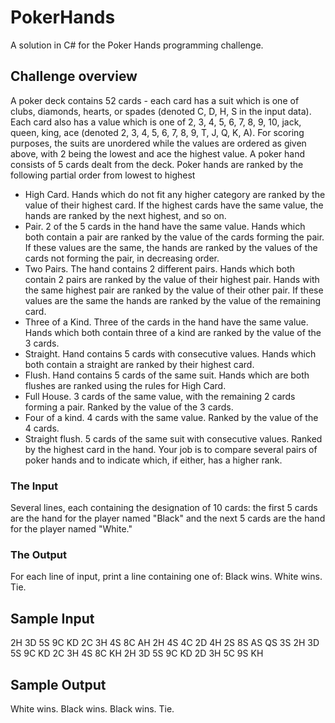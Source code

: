 # PokerHands
A solution in C# for the Poker Hands programming challenge.

## Challenge overview

A poker deck contains 52 cards - each card has a suit which is one of clubs, diamonds, hearts, or spades (denoted C, D, H, S in the input data). Each card also has a value which is one of 2, 3, 4, 5, 6, 7, 8, 9, 10, jack, queen, king, ace (denoted 2, 3, 4, 5, 6, 7, 8, 9, T, J, Q, K, A). For scoring purposes, the suits are unordered while the values are ordered as given above, with 2 being the lowest and ace the highest value.
A poker hand consists of 5 cards dealt from the deck. Poker hands are ranked by the following partial order from lowest to highest
-  High Card. Hands which do not fit any higher category are ranked by the value of their highest card. If the highest cards have the same value, the hands are ranked by the next highest, and so on.
-  Pair. 2 of the 5 cards in the hand have the same value. Hands which both contain a pair are ranked by the value of the cards forming the pair. If these values are the same, the hands are ranked by the values of the cards not forming the pair, in decreasing order.
-  Two Pairs. The hand contains 2 different pairs. Hands which both contain 2 pairs are ranked by the value of their highest pair. Hands with the same highest pair are ranked by the value of their other pair. If these values are the same the hands are ranked by the value of the remaining card.
-  Three of a Kind. Three of the cards in the hand have the same value. Hands which both contain three of a kind are ranked by the value of the 3 cards.
-  Straight. Hand contains 5 cards with consecutive values. Hands which both contain a straight are ranked by their highest card.
-  Flush. Hand contains 5 cards of the same suit. Hands which are both flushes are ranked using the rules for High Card.
-  Full House. 3 cards of the same value, with the remaining 2 cards forming a pair. Ranked by the value of the 3 cards.
-  Four of a kind. 4 cards with the same value. Ranked by the value of the 4 cards.
-  Straight flush. 5 cards of the same suit with consecutive values. Ranked by the highest card in the hand.
Your job is to compare several pairs of poker hands and to indicate which, if either, has a higher rank.

### The Input
Several lines, each containing the designation of 10 cards: the first 5 cards are the hand for the player named "Black" and the next 5 cards are the hand for the player named "White."

### The Output
For each line of input, print a line containing one of:
   Black wins.
   White wins.
   Tie.

## Sample Input
2H 3D 5S 9C KD 2C 3H 4S 8C AH
2H 4S 4C 2D 4H 2S 8S AS QS 3S
2H 3D 5S 9C KD 2C 3H 4S 8C KH
2H 3D 5S 9C KD 2D 3H 5C 9S KH

## Sample Output
White wins.
Black wins.
Black wins.
Tie.
